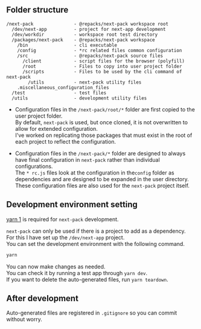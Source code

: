 ## Folder structure

```
/next-pack               - @repacks/next-pack workspace root
  /dev/next-app          - project for next-app development
  /dev/workdir           - workspace root test directory
  /packages/next-pack    - @repacks/next-pack workspace
    /bin                 - cli executable
    /config              - *rc related files common configuration
    /src                 - @repacks/next-pack source files
      /client            - script files for the browser (polyfill)
      /root              - Files to copy into user project folder
      /scripts           - Files to be used by the cli command of next-pack
        /utils           - next-pack utility files
    .miscellaneous_configuration_files
  /test                  - test files
  /utils                 - development utility files
```

- Configuration files in the `/next-pack/root/*` folder are first copied to the user project folder.  
  By default, `next-pack` is used, but once cloned, it is not overwritten to allow for extended configuration.  
  I've worked on replicating those packages that must exist in the root of each project to reflect the configuration.

- Configuration files in the `/next-pack/*` folder are designed to always have final configuration in `next-pack` rather than individual configurations.  
  The `* rc.js` files look at the configuration in the`config` folder as dependencies and are designed to be expanded in the user directory.  
  These configuration files are also used for the `next-pack` project itself.

## Development environment setting

[yarn 1](https://www.npmjs.com/package/yarn) is required for `next-pack` development.

`next-pack` can only be used if there is a project to add as a dependency.  
For this I have set up the `/dev/next-app` project.  
You can set the development environment with the following command.

```sh
yarn
```

You can now make changes as needed.  
You can check it by running a test app through `yarn dev`.  
If you want to delete the auto-generated files, run `yarn teardown`.

## After development

Auto-generated files are registered in `.gitignore` so you can commit without worry.

